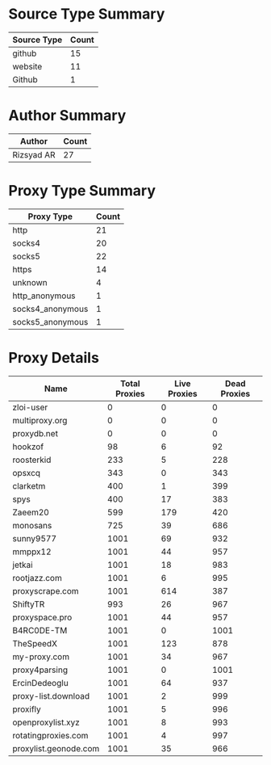 # Source Type Summary

| Source Type | Count |
|-------------|-------|
| github | 15 |
| website | 11 |
| Github | 1 |


# Author Summary

| Author | Count |
|--------|-------|
| Rizsyad AR | 27 |


# Proxy Type Summary

| Proxy Type | Count |
|------------|-------|
| http | 21 |
| socks4 | 20 |
| socks5 | 22 |
| https | 14 |
| unknown | 4 |
| http_anonymous | 1 |
| socks4_anonymous | 1 |
| socks5_anonymous | 1 |


# Proxy Details

| Name | Total Proxies | Live Proxies | Dead Proxies |
|------|---------------|--------------|---------------|
| zloi-user | 0 | 0 | 0 |
| multiproxy.org | 0 | 0 | 0 |
| proxydb.net | 0 | 0 | 0 |
| hookzof | 98 | 6 | 92 |
| roosterkid | 233 | 5 | 228 |
| opsxcq | 343 | 0 | 343 |
| clarketm | 400 | 1 | 399 |
| spys | 400 | 17 | 383 |
| Zaeem20 | 599 | 179 | 420 |
| monosans | 725 | 39 | 686 |
| sunny9577 | 1001 | 69 | 932 |
| mmppx12 | 1001 | 44 | 957 |
| jetkai | 1001 | 18 | 983 |
| rootjazz.com | 1001 | 6 | 995 |
| proxyscrape.com | 1001 | 614 | 387 |
| ShiftyTR | 993 | 26 | 967 |
| proxyspace.pro | 1001 | 44 | 957 |
| B4RC0DE-TM | 1001 | 0 | 1001 |
| TheSpeedX | 1001 | 123 | 878 |
| my-proxy.com | 1001 | 34 | 967 |
| proxy4parsing | 1001 | 0 | 1001 |
| ErcinDedeoglu | 1001 | 64 | 937 |
| proxy-list.download | 1001 | 2 | 999 |
| proxifly | 1001 | 5 | 996 |
| openproxylist.xyz | 1001 | 8 | 993 |
| rotatingproxies.com | 1001 | 4 | 997 |
| proxylist.geonode.com | 1001 | 35 | 966 |
